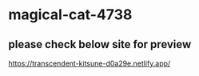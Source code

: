 # magical-cat-4738

## please check below site for preview

https://transcendent-kitsune-d0a29e.netlify.app/

